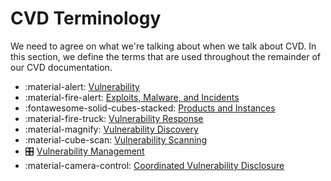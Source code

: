 # CVD Terminology

We need to agree on what we're talking about when we talk about CVD.
In this section, we define the terms that are used throughout the remainder of 
our CVD documentation.

<div class="grid cards" markdown>

- :material-alert: [Vulnerability](./terms/vulnerability.md)
- :material-fire-alert: [Exploits, Malware, and Incidents](./terms/exp_mw_inc.md)
- :fontawesome-solid-cubes-stacked: [Products and Instances](./terms/products_instances.md)
- :material-fire-truck: [Vulnerability Response](./terms/vulnerability_response.md)
- :material-magnify: [Vulnerability Discovery](./terms/vulnerability_discovery.md)
- :material-cube-scan: [Vulnerability Scanning](./terms/vulnerability_scanning.md)
- :control_knobs: [Vulnerability Management](./terms/vulnerability_management.md)
- :material-camera-control: [Coordinated Vulnerability Disclosure](./terms/cvd.md)

</div>
